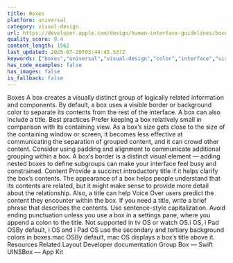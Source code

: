 ```yaml
---
title: Boxes
platform: universal
category: visual-design
url: https://developer.apple.com/design/human-interface-guidelines/boxes
quality_score: 0.4
content_length: 1562
last_updated: 2025-07-20T03:44:45.537Z
keywords: ["boxes","universal","visual-design","color","interface","visual","layout"]
has_code_examples: false
has_images: false
is_fallback: false
---
```


Boxes A box creates a visually distinct group of logically related information and components. By default, a box uses a visible border or background color to separate its contents from the rest of the interface. A box can also include a title. Best practices Prefer keeping a box relatively small in comparison with its containing view. As a box’s size gets close to the size of the containing window or screen, it becomes less effective at communicating the separation of grouped content, and it can crowd other content. Consider using padding and alignment to communicate additional grouping within a box. A box’s border is a distinct visual element — adding nested boxes to define subgroups can make your interface feel busy and constrained. Content Provide a succinct introductory title if it helps clarify the box’s contents. The appearance of a box helps people understand that its contents are related, but it might make sense to provide more detail about the relationship. Also, a title can help Voice Over users predict the content they encounter within the box. If you need a title, write a brief phrase that describes the contents. Use sentence-style capitalization. Avoid ending punctuation unless you use a box in a settings pane, where you append a colon to the title. Not supported in tv OS or watch OS.i OS, i Pad OSBy default, i OS and i Pad OS use the secondary and tertiary background colors in boxes.mac OSBy default, mac OS displays a box’s title above it. Resources Related Layout Developer documentation Group Box — Swift UINSBox — App Kit